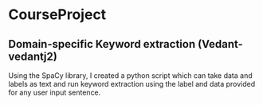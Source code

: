 # CourseProject

## Domain-specific Keyword extraction (Vedant-vedantj2)
Using the SpaCy library, I created a python script which can take data and labels as text and run keyword extraction using the label and data provided for any user input sentence. 
